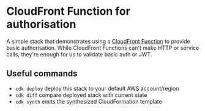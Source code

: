 # CloudFront Function for authorisation

A simple stack that demonstrates using a [CloudFront Function](https://docs.aws.amazon.com/AmazonCloudFront/latest/DeveloperGuide/cloudfront-functions.html) to provide basic authorisation. While CloudFront Functions can't make HTTP or service calls, they're enough for us to validate basic auth or JWT.

## Useful commands

* `cdk deploy`      deploy this stack to your default AWS account/region
* `cdk diff`        compare deployed stack with current state
* `cdk synth`       emits the synthesized CloudFormation template
